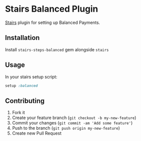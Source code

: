 # Stairs Balanced Plugin

[Stairs][stairs] plugin for setting up Balanced Payments.

## Installation

Install `stairs-steps-balanced` gem alongside `stairs`

## Usage

In your stairs setup script:

```ruby
setup :balanced
```

## Contributing

1. Fork it
2. Create your feature branch (`git checkout -b my-new-feature`)
3. Commit your changes (`git commit -am 'Add some feature'`)
4. Push to the branch (`git push origin my-new-feature`)
5. Create new Pull Request

[stairs]: http://github.com/patbenatar/stairs